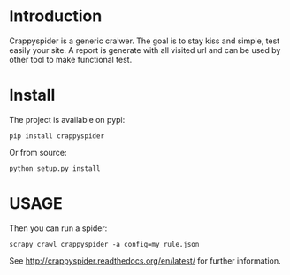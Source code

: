 # Introduction

Crappyspider is a generic cralwer. The goal is to stay kiss and simple, test
easily your site. A report is generate with all visited url and can be used by
other tool to make functional test.

# Install

The project is available on pypi:

    pip install crappyspider

Or from source:

    python setup.py install

# USAGE

Then you can run a spider:

    scrapy crawl crappyspider -a config=my_rule.json

See http://crappyspider.readthedocs.org/en/latest/ for further information.
